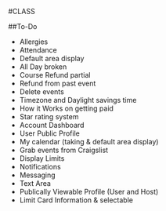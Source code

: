 #CLASS

##To-Do
* Allergies
* Attendance
* Default area display
* All Day broken
* Course Refund partial
* Refund from past event
* Delete events
* Timezone and Daylight savings time
* How it Works on getting paid
* Star rating system
* Account Dashboard
* User Public Profile
* My calendar (taking & default area display)
* Grab events from Craigslist
* Display Limits
* Notifications
* Messaging
* Text Area
* Publically Viewable Profile (User and Host)
* Limit Card Information & selectable